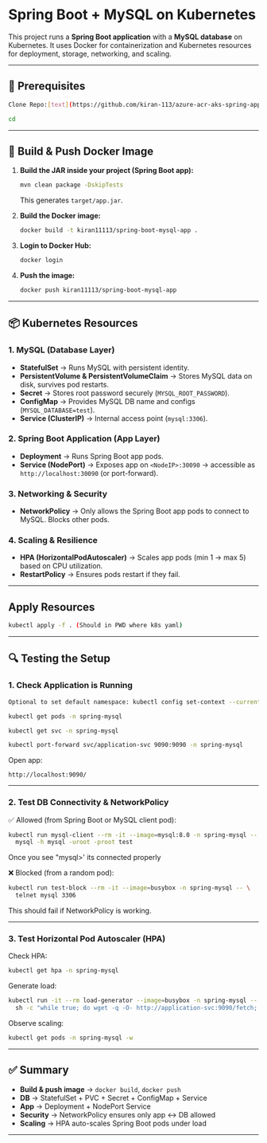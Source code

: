 # Spring Boot + MySQL on Kubernetes

This project runs a **Spring Boot application** with a **MySQL database** on Kubernetes.
It uses Docker for containerization and Kubernetes resources for deployment, storage, networking, and scaling.

---
## 📝 Prerequisites
```bash
Clone Repo:[text](https://github.com/kiran-113/azure-acr-aks-spring-app.git)

cd 

```
---

## 🚀 Build & Push Docker Image

1. **Build the JAR inside your project (Spring Boot app):**

   ```bash
   mvn clean package -DskipTests
   ```

   This generates `target/app.jar`.


2. **Build the Docker image:**

   ```bash
   docker build -t kiran11113/spring-boot-mysql-app .
   ```

3. **Login to Docker Hub:**

   ```bash
   docker login
   ```

4. **Push the image:**

   ```bash
   docker push kiran11113/spring-boot-mysql-app
   ```

---

## 📦 Kubernetes Resources

### 1. **MySQL (Database Layer)**

* **StatefulSet** → Runs MySQL with persistent identity.
* **PersistentVolume & PersistentVolumeClaim** → Stores MySQL data on disk, survives pod restarts.
* **Secret** → Stores root password securely (`MYSQL_ROOT_PASSWORD`).
* **ConfigMap** → Provides MySQL DB name and configs (`MYSQL_DATABASE=test`).
* **Service (ClusterIP)** → Internal access point (`mysql:3306`).

### 2. **Spring Boot Application (App Layer)**

* **Deployment** → Runs Spring Boot app pods.
* **Service (NodePort)** → Exposes app on `<NodeIP>:30090` → accessible as `http://localhost:30090` (or port-forward).

### 3. **Networking & Security**

* **NetworkPolicy** → Only allows the Spring Boot app pods to connect to MySQL. Blocks other pods.

### 4. **Scaling & Resilience**

* **HPA (HorizontalPodAutoscaler)** → Scales app pods (min 1 → max 5) based on CPU utilization.
* **RestartPolicy** → Ensures pods restart if they fail.

---
## Apply Resources
```bash
kubectl apply -f . (Should in PWD where k8s yaml)
```
---
## 🔍 Testing the Setup

### 1. **Check Application is Running**

```bash
Optional to set default namespace: kubectl config set-context --current --namespace=spring-mysql

kubectl get pods -n spring-mysql

kubectl get svc -n spring-mysql

kubectl port-forward svc/application-svc 9090:9090 -n spring-mysql
```

Open app:

```
http://localhost:9090/
```

---

### 2. **Test DB Connectivity & NetworkPolicy**

✅ Allowed (from Spring Boot or MySQL client pod):

```bash
kubectl run mysql-client --rm -it --image=mysql:8.0 -n spring-mysql -- \
  mysql -h mysql -uroot -proot test
```
Once you see "mysql>' its connected properly

❌ Blocked (from a random pod):

```bash
kubectl run test-block --rm -it --image=busybox -n spring-mysql -- \
  telnet mysql 3306
```

This should fail if NetworkPolicy is working.

---

### 3. **Test Horizontal Pod Autoscaler (HPA)**

Check HPA:

```bash
kubectl get hpa -n spring-mysql
```

Generate load:

```bash
kubectl run -it --rm load-generator --image=busybox -n spring-mysql -- \
  sh -c "while true; do wget -q -O- http://application-svc:9090/fetch; done"
```

Observe scaling:

```bash
kubectl get pods -n spring-mysql -w
```

---

## ✅ Summary

* **Build & push image** → `docker build`, `docker push`
* **DB** → StatefulSet + PVC + Secret + ConfigMap + Service
* **App** → Deployment + NodePort Service
* **Security** → NetworkPolicy ensures only app ↔ DB allowed
* **Scaling** → HPA auto-scales Spring Boot pods under load

---
